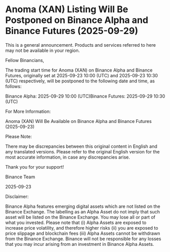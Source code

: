 # Anoma (XAN) Listing Will Be Postponed on Binance Alpha and Binance Futures (2025-09-29)

This is a general announcement. Products and services referred to here may not be available in your region.

Fellow Binancians,

The trading start time for Anoma (XAN) on Binance Alpha and Binance Futures, originally set at 2025-09-23 10:00 (UTC) and 2025-09-23 10:30 (UTC) respectively, will be postponed to the following date and time, as follows:

Binance Alpha: 2025-09-29 10:00 (UTC)Binance Futures: 2025-09-29 10:30 (UTC)

For More Information:

Anoma (XAN) Will Be Available on Binance Alpha and Binance Futures (2025-09-23)

Please Note:

There may be discrepancies between this original content in English and any translated versions. Please refer to the original English version for the most accurate information, in case any discrepancies arise.

Thank you for your support!

Binance Team

2025-09-23

Disclaimer: 

Binance Alpha features emerging digital assets which are not listed on the Binance Exchange. The labelling as an Alpha Asset do not imply that such asset will be listed on the Binance Exchange. You may lose all or part of what you invested. Please note that (i) Alpha Assets are exposed to increase price volatility, and therefore higher risks (ii) you are exposed to price slippage and blockchain fees (iii) Alpha Assets cannot be withdrawn from the Binance Exchange. Binance will not be responsible for any losses that you may incur arising from an investment in Binance Alpha Assets.